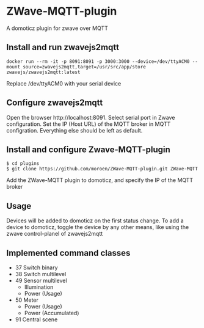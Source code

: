 # ZWave-MQTT-plugin
A domoticz plugin for zwave over MQTT

## Install and run zwavejs2mqtt
```
docker run --rm -it -p 8091:8091 -p 3000:3000 --device=/dev/ttyACM0 --mount source=zwavejs2mqtt,target=/usr/src/app/store zwavejs/zwavejs2mqtt:latest
```
Replace /dev/ttyACM0 with your serial device

## Configure zwavejs2mqtt
Open the browser http://localhost:8091. Select serial port in Zwave configuration. Set the IP (Host URL) of the MQTT broker in MQTT configration. Everything else should be left as default.

## Install and configure Zwave-MQTT-plugin
```
$ cd plugins
$ git clone https://github.com/moroen/ZWave-MQTT-plugin.git ZWave-MQTT
```
Add the ZWave-MQTT plugin to domoticz, and specify the IP of the MQTT broker

## Usage
Devices will be added to domoticz on the first status change. To add a device to domoticz, toggle the device by any other means, like using the zwave control-planel of zwavejs2mqtt

## Implemented command classes
- 37 Switch binary
- 38 Switch multilevel
- 49 Sensor multilevel
    - Illumination
    - Power (Usage)
- 50 Meter
    - Power (Usage)
    - Power (Accumulated)
- 91 Central scene